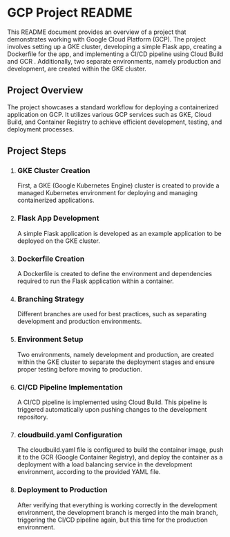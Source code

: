 # GCP Project README

This README document provides an overview of a project that demonstrates working with Google Cloud Platform (GCP). The project involves setting up a GKE cluster, developing a simple Flask app, creating a Dockerfile for the app, and implementing a CI/CD pipeline using Cloud Build and GCR . Additionally, two separate environments, namely production and development, are created within the GKE cluster.

## Project Overview

The project showcases a standard workflow for deploying a containerized application on GCP. It utilizes various GCP services such as GKE, Cloud Build, and Container Registry to achieve efficient development, testing, and deployment processes. 

## Project Steps

1. ### GKE Cluster Creation
   First, a GKE (Google Kubernetes Engine) cluster is created to provide a managed Kubernetes environment for deploying and managing containerized applications.

2. ### Flask App Development
   A simple Flask application is developed as an example application to be deployed on the GKE cluster.

3. ### Dockerfile Creation
   A Dockerfile is created to define the environment and dependencies required to run the Flask application within a container.

4. ### Branching Strategy
   Different branches are used for best practices, such as separating development and production environments.

5. ### Environment Setup
   Two environments, namely development and production, are created within the GKE cluster to separate the deployment stages and ensure proper testing before moving to production.

6. ### CI/CD Pipeline Implementation
   A CI/CD pipeline is implemented using Cloud Build. This pipeline is triggered automatically upon pushing changes to the development repository.

7. ### cloudbuild.yaml Configuration
   The cloudbuild.yaml file is configured to build the container image, push it to the GCR (Google Container Registry), and deploy the container as a deployment with a load balancing service in the development environment, according to the provided YAML file.

8. ### Deployment to Production
   After verifying that everything is working correctly in the development environment, the development branch is merged into the main branch, triggering the CI/CD pipeline again, but this time for the production environment.
